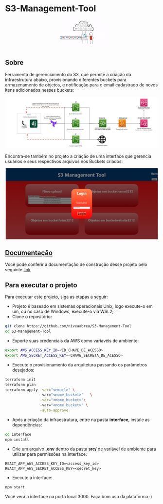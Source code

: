 # S3-Management-Tool

<div align="center" style="max-width:68rem;">
<center><img src="fotos/cloud.gif"  style=" width:30%;float: center; margin: 0px 0px 10px 10px"></center>
</div>

## Sobre

Ferramenta de gerenciamento do S3, que permite a criação da infraestrutura abaixo, provisionando diferentes buckets para armazenamento de objetos, e notificação para o email cadastrado de novos itens adicionados nesses buckets:

<div align="center">
  <img  style="width:500px" src="./fotos/arq.png"/>
</div>

Encontra-se também no projeto a criação de uma interface que gerencia usuários e seus respectivos arquivos nos Buckets criados:
<div align="center">
  <img  style="width:500px" src="./fotos/interface1.png"/>
</div>

## [Documentação](https://niveaabreu.github.io/S3-Management-Tool/)

Você pode conferir a documentação de construção desse projeto pelo seguinte [link](https://niveaabreu.github.io/S3-Management-Tool/)

## Para executar o projeto

Para executar este projeto, siga as etapas a seguir:

* Projeto é baseado em sistemas operacionais Unix, logo execute-o em um, ou no caso de Windows, execute-o via WSL2;
* Clone o repositório:
```bash
git clone https://github.com/niveaabreu/S3-Management-Tool
cd S3-Management-Tool
```
* Exporte suas credenciais da AWS como variavéis de ambiente:
```bash
export AWS_ACCESS_KEY_ID=<ID_CHAVE_DE_ACESSO>
export AWS_SECRET_ACCESS_KEY=<CHAVE_SECRETA_DE_ACESSO>
```

* Execute o provisionamento da arquitetura passando os parâmetros desejados:
```bash
terraform init
terraform plan
terraform apply -var="<email>" \ 
                -var="<nome_bucket>"   \
                -var="<nome_bucket>"\ 
                -var="<nome_bucket>" \
                -auto-approve

```
* Após a criação da infraestrutura, entre na pasta **interface**, instale as dependências:
```bash
cd interface
npm install
```

* Crie um arquivo **.env** dentro da pasta **src/** de variável de ambiente para utilizar para permissões na Interface:
 ```env
REACT_APP_AWS_ACCESS_KEY_ID=<access_key_id>
REACT_APP_AWS_SECRET_ACCESS_KEY=<secret_key>
```

* Execute a interface:
```bash
npm start
```

Você verá a interface na porta local 3000. Faça bom uso da plataforma :)

